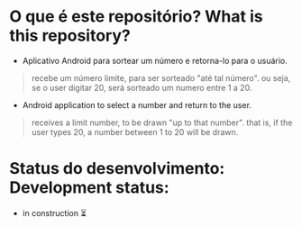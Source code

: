 # O que é este repositório? What is this repository?

- Aplicativo Android para sortear um número e retorna-lo para o usuário.
> recebe um número limite, para ser sorteado "até tal número".
ou seja, se o user digitar 20, será sorteado um numero entre 1 a 20.
 
- Android application to select a number and return to the user.
> receives a limit number, to be drawn "up to that number".
that is, if the user types 20, a number between 1 to 20 will be drawn.

# Status do desenvolvimento: Development status:
- in construction ⏳
